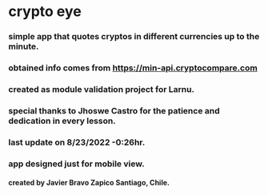 # crypto eye
### simple app that quotes cryptos in different currencies up to the minute.
### obtained info comes from https://min-api.cryptocompare.com
### created as module validation project for Larnu.
### special thanks to Jhoswe Castro for the patience and dedication in every lesson.
### last update on 8/23/2022 -0:26hr.
### app designed just for mobile view. 
#### created by Javier Bravo Zapico Santiago, Chile.
